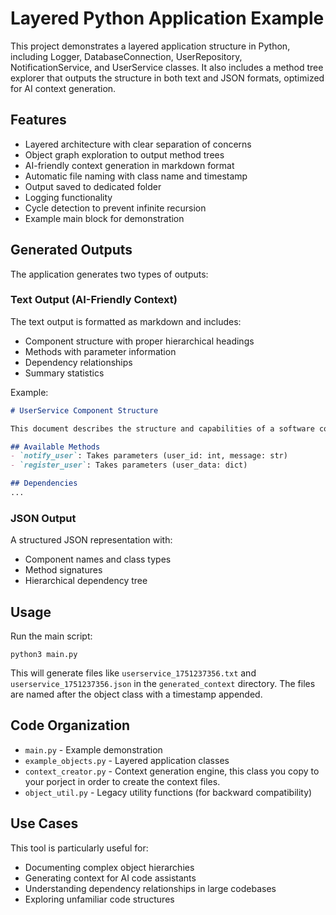 # Layered Python Application Example

This project demonstrates a layered application structure in Python, including Logger, DatabaseConnection, UserRepository, NotificationService, and UserService classes. It also includes a method tree explorer that outputs the structure in both text and JSON formats, optimized for AI context generation.

## Features
- Layered architecture with clear separation of concerns
- Object graph exploration to output method trees
- AI-friendly context generation in markdown format
- Automatic file naming with class name and timestamp
- Output saved to dedicated folder
- Logging functionality
- Cycle detection to prevent infinite recursion
- Example main block for demonstration

## Generated Outputs

The application generates two types of outputs:

### Text Output (AI-Friendly Context)
The text output is formatted as markdown and includes:
- Component structure with proper hierarchical headings
- Methods with parameter information
- Dependency relationships
- Summary statistics

Example:
```markdown
# UserService Component Structure

This document describes the structure and capabilities of a software component.

## Available Methods
- `notify_user`: Takes parameters (user_id: int, message: str)
- `register_user`: Takes parameters (user_data: dict)

## Dependencies
...
```

### JSON Output
A structured JSON representation with:
- Component names and class types
- Method signatures
- Hierarchical dependency tree

## Usage
Run the main script:

```fish
python3 main.py
```

This will generate files like `userservice_1751237356.txt` and `userservice_1751237356.json` in the `generated_context` directory. The files are named after the object class with a timestamp appended.

## Code Organization
- `main.py` - Example demonstration
- `example_objects.py` - Layered application classes
- `context_creator.py` - Context generation engine, this class you copy to your porject in order to create the context files.
- `object_util.py` - Legacy utility functions (for backward compatibility)

## Use Cases
This tool is particularly useful for:
- Documenting complex object hierarchies
- Generating context for AI code assistants
- Understanding dependency relationships in large codebases
- Exploring unfamiliar code structures
